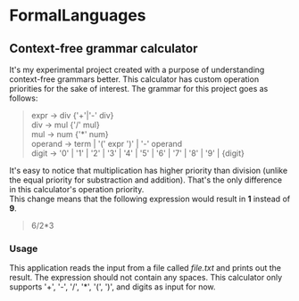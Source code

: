 # FormalLanguages

## Context-free grammar calculator

It's my experimental project created with a purpose of understanding context-free grammars better. This calculator has custom operation priorities for the sake of interest.
The grammar for this project goes as follows:

>expr -> div {'+'|'-' div}  
>div  -> mul {'/' mul}  
>mul  -> num {'*' num}  
>operand  -> term | '(' expr ')' | '-' operand  
>digit  -> '0' | '1' | '2' | '3' | '4' | '5' | '6' | '7' | '8' | '9' | {digit}

It's easy to notice that multiplication has higher priority than division (unlike the equal priority for substraction and addition). That's the only difference in this calculator's operation priority.  
This change means that the following expression would result in **1** instead of **9**.

>6/2*3

### Usage
This application reads the input from a file called _file.txt_ and prints out the result. The expression should not contain any spaces. This calculator only supports '+', '-', '/', '*', '(', ')', and digits as input for now.
